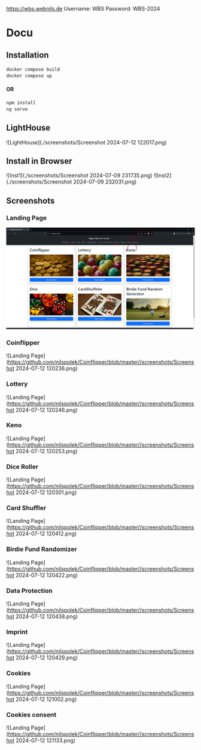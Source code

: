 https://wbs.webnils.de
Username: WBS
Password: WBS-2024

# Docu

## Installation

```bash
docker compose build
docker compose up
```
#### OR

```bash
npm install
ng serve
```

## LightHouse
![LightHouse](./screenshots/Screenshot 2024-07-12 122017.png)

## Install in Browser
![Inst1](./screenshots/Screenshot 2024-07-09 231735.png)
![Inst2](./screenshots/Screenshot 2024-07-09 232031.png)


## Screenshots

### Landing Page
![https://github.com/nilspolek/Coinflipper/screenshots/Screenshot 2024-07-12 120230.png?raw=true](https://github.com/nilspolek/Coinflipper/blob/master/screenshots/Screenshot%202024-07-09%20231735.png?raw=true)
### Coinflipper
![Landing Page](https://github.com/nilspolek/Coinflipper/blob/master//screenshots/Screenshot 2024-07-12 120236.png)
### Lottery
![Landing Page](https://github.com/nilspolek/Coinflipper/blob/master//screenshots/Screenshot 2024-07-12 120246.png)
### Keno
![Landing Page](https://github.com/nilspolek/Coinflipper/blob/master//screenshots/Screenshot 2024-07-12 120253.png)
### Dice Roller
![Landing Page](https://github.com/nilspolek/Coinflipper/blob/master//screenshots/Screenshot 2024-07-12 120301.png)
### Card Shuffler
![Landing Page](https://github.com/nilspolek/Coinflipper/blob/master//screenshots/Screenshot 2024-07-12 120412.png)
### Birdie Fund Randomizer
![Landing Page](https://github.com/nilspolek/Coinflipper/blob/master//screenshots/Screenshot 2024-07-12 120422.png)
### Data Protection
![Landing Page](https://github.com/nilspolek/Coinflipper/blob/master//screenshots/Screenshot 2024-07-12 120438.png)
### Imprint
![Landing Page](https://github.com/nilspolek/Coinflipper/blob/master//screenshots/Screenshot 2024-07-12 120429.png)
### Cookies
![Landing Page](https://github.com/nilspolek/Coinflipper/blob/master//screenshots/Screenshot 2024-07-12 121002.png)
### Cookies consent
![Landing Page](https://github.com/nilspolek/Coinflipper/blob/master//screenshots/Screenshot 2024-07-12 121133.png)
